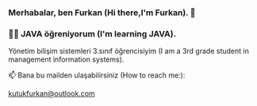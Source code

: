 ### Merhabalar, ben Furkan (Hi there,I'm Furkan). 👋
### 👨‍💻 JAVA öğreniyorum (I'm learning JAVA). 
 Yönetim bilişim sistemleri 3.sınıf öğrencisiyim (I am a 3rd grade student in management information systems).

📫 Bana bu mailden ulaşabilirsiniz  (How to reach me:):                 
                      
   kutukfurkan@outlook.com
   


<!--
**FurkanKtk/FurkanKtk** is a ✨ _special_ ✨ repository because its `README.md` (this file) appears on your GitHub profile.

Here are some ideas to get you started:

- 🔭 I’m currently working on ...

- 👯 I’m looking to collaborate on ...
- 🤔 I’m looking for help with ...
- 💬 Ask me about ...
-  ...
- 😄 Pronouns: ...
- ⚡ Fun fact: ...
-->
